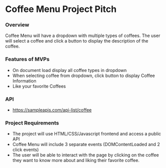 # Coffee Menu Project Pitch

### Overview
Coffee Menu will have a dropdown with multiple types of coffees. The user will select a coffee and click a button to display the description of the coffee.

### Features of MVPs
* On document load display all coffee types in dropdown
* When selecting coffee from dropdown, click button to display Coffee Information
* Like your favorite Coffees

### API
* https://sampleapis.com/api-list/coffee

### Project Requirements
* The project will use HTML/CSS/Javascript frontend and access a public API
* Coffee Menu will include 3 separate events (DOMContentLoaded and 2 click events)
* The user will be able to interact with the page by clicking on the coffee they want to know more about and liking their favorite coffee.

